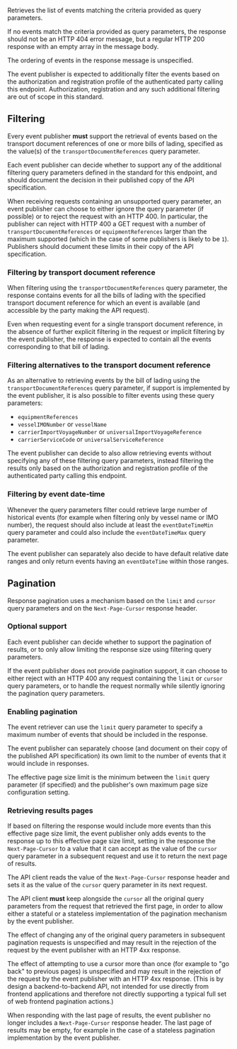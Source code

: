 Retrieves the list of events matching the criteria provided as query parameters.

If no events match the criteria provided as query parameters, the response should not be an HTTP 404 error message, but a regular HTTP 200 response with an empty array in the message body.

The ordering of events in the response message is unspecified.

The event publisher is expected to additionally filter the events based on the authorization and registration profile of the authenticated party calling this endpoint. Authorization, registration and any such additional filtering are out of scope in this standard.

## Filtering

Every event publisher **must** support the retrieval of events based on the transport document references of one or more bills of lading, specified as the value(s) of the `transportDocumentReferences` query parameter.

Each event publisher can decide whether to support any of the additional filtering query parameters defined in the standard for this endpoint, and should document the decision in their published copy of the API specification.

When receiving requests containing an unsupported query parameter, an event publisher can choose to either ignore the query parameter (if possible) or to reject the request with an HTTP 400. In particular, the publisher can reject with HTTP 400 a GET request with a number of `transportDocumentReferences` or `equipmentReferences` larger than the maximum supported (which in the case of some publishers is likely to be `1`). Publishers should document these limits in their copy of the API specification.

### Filtering by transport document reference

When filtering using the `transportDocumentReferences` query parameter, the response contains events for all the bills of lading with the specified transport document reference for which an event is available (and accessible by the party making the API request).

Even when requesting event for a single transport document reference, in the absence of further explicit filtering in the request or implicit filtering by the event publisher, the response is expected to contain all the events corresponding to that bill of lading.

### Filtering alternatives to the transport document reference

As an alternative to retrieving events by the bill of lading using the `transportDocumentReferences` query parameter, if support is implemented by the event publisher, it is also possible to filter events using these query parameters:
* `equipmentReferences`
* `vesselIMONumber` or `vesselName`
* `carrierImportVoyageNumber` or `universalImportVoyageReference`
* `carrierServiceCode` or `universalServiceReference`

The event publisher can decide to also allow retrieving events without specifying any of these filtering query parameters, instead filtering the results only based on the authorization and registration profile of the authenticated party calling this endpoint.

### Filtering by event date-time

Whenever the query parameters filter could retrieve large number of historical events (for example when filtering only by vessel name or IMO number), the request should also include at least the `eventDateTimeMin` query parameter and could also include the `eventDateTimeMax` query parameter.

The event publisher can separately also decide to have default relative date ranges and only return events having an `eventDateTime` within those ranges.

## Pagination

Response pagination uses a mechanism based on the `limit` and `cursor` query parameters and on the `Next-Page-Cursor` response header.

### Optional support

Each event publisher can decide whether to support the pagination of results, or to only allow limiting the response size using filtering query parameters.

If the event publisher does not provide pagination support, it can choose to either reject with an HTTP 400 any request containing the `limit` or `cursor` query parameters, or to handle the request normally while silently ignoring the pagination query parameters.

### Enabling pagination

The event retriever can use the `limit` query parameter to specify a maximum number of events that should be included in the response.

The event publisher can separately choose (and document on their copy of the published API specification) its own limit to the number of events that it would include in responses.

The effective page size limit is the minimum between the `limit` query parameter (if specified) and the publisher's own maximum page size configuration setting.

### Retrieving results pages

If based on filtering the response would include more events than this effective page size limit, the event publisher only adds events to the response up to this effective page size limit, setting in the response the `Next-Page-Cursor` to a value that it can accept as the value of the `cursor` query parameter in a subsequent request and use it to return the next page of results.

The API client reads the value of the `Next-Page-Cursor` response header and sets it as the value of the `cursor` query parameter in its next request.

The API client **must** keep alongside the `cursor` all the original query parameters from the request that retrieved the first page, in order to allow either a stateful or a stateless implementation of the pagination mechanism by the event publisher.

The effect of changing any of the original query parameters in subsequent pagination requests is unspecified and may result in the rejection of the request by the event publisher with an HTTP 4xx response.

The effect of attempting to use a cursor more than once (for example to "go back" to previous pages) is unspecified and may result in the rejection of the request by the event publisher with an HTTP 4xx response. (This is by design a backend-to-backend API, not intended for use directly from frontend applications and therefore not directly supporting a typical full set of web frontend pagination actions.)

When responding with the last page of results, the event publisher no longer includes a `Next-Page-Cursor` response header. The last page of results may be empty, for example in the case of a stateless pagination implementation by the event publisher.
